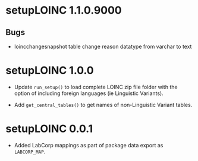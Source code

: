 # setupLOINC 1.1.0.9000 

## Bugs  

* loincchangesnapshot table change reason datatype from varchar to text  


# setupLOINC 1.0.0 

* Update `run_setup()` to load complete LOINC zip file folder 
with the option of including foreign languages (ie Linguistic 
Variants).  

* Add `get_central_tables()` to get names of non-Linguistic 
Variant tables.  


# setupLOINC 0.0.1

* Added LabCorp mappings as part of package data export as 
`LABCORP_MAP`.  


